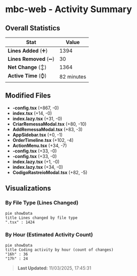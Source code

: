# mbc-web - Activity Summary 

## Overall Statistics

| Stat                   | Value                                                             |
| ---------------------- | ----------------------------------------------------------------- |
| **Lines Added** (➕)   | 1394                                          |
| **Lines Removed** (➖) | 30                                        |
| **Net Change** (↕)    | 1364                |
| **Active Time** (⌚)   | 82 minutes |


## Modified Files
- **-config.tsx** (+867, -0)
- **index.tsx** (+14, -0)
- **index.lazy.tsx** (+31, -0)
- **CriarRemessaModal.tsx** (+80, -10)
- **AddRemessaModal.tsx** (+83, -3)
- **AppSidebar.tsx** (+0, -1)
- **OrderTimeline.tsx** (+102, -4)
- **ActionMenu.tsx** (+34, -7)
- **-config.tsx** (+33, -0)
- **-config.tsx** (+33, -0)
- **index.lazy.tsx** (+1, -0)
- **index.lazy.tsx** (+34, -0)
- **CodigoRastreioModal.tsx** (+82, -5)

## Visualizations

### By File Type (Lines Changed)

```mermaid
pie showData
title Lines changed by file type
".tsx" : 1424
```

### By Hour (Estimated Activity Count)

```mermaid
pie showData
title Coding activity by hour (count of changes)
"16h" : 36
"17h" : 24
```


> **Last Updated:** 11/03/2025, 17:45:31